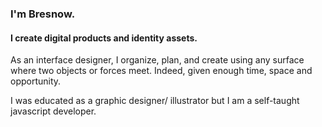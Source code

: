 ### I'm Bresnow.
#### I create digital products and identity assets.

As an interface designer, I organize, plan, and create using any surface where two objects or forces meet. Indeed, given enough time, space and opportunity.

I was educated as a graphic designer/ illustrator but I am a self-taught javascript developer. 

<!--
**bresnow/bresnow** is a ✨ _special_ ✨ repository because its `README.md` (this file) appears on your GitHub profile.

Here are some ideas to get you started:

- 🔭 I’m currently working on ...
- 🌱 I’m currently learning ...
- 👯 I’m looking to collaborate on ...
- 🤔 I’m looking for help with ...
- 💬 Ask me about ...
- 📫 How to reach me: ...
- 😄 Pronouns: ...
- ⚡ Fun fact: ...
-->
